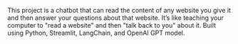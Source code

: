 This project is a chatbot that can read the content of any website you give it and then answer your questions about that website.
It’s like teaching your computer to "read a website" and then "talk back to you" about it.
Built using Python, Streamlit, LangChain, and OpenAI GPT model.

